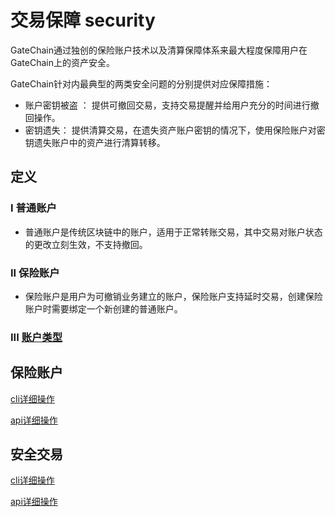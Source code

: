 # 交易保障 security

GateChain通过独创的保险账户技术以及清算保障体系来最大程度保障用户在GateChain上的资产安全。 

GateChain针对内最典型的两类安全问题的分别提供对应保障措施：

- 账户密钥被盗 ： 提供可撤回交易，支持交易提醒并给用户充分的时间进行撤回操作。
- 密钥遗失：	提供清算交易，在遗失资产账户密钥的情况下，使用保险账户对密钥遗失账户中的资产进行清算转移。

## 定义

### I 普通账户

- 普通账户是传统区块链中的账户，适用于正常转账交易，其中交易对账户状态的更改立刻生效，不支持撤回。

### II 保险账户

- 保险账户是用户为可撤销业务建立的账户，保险账户支持延时交易，创建保险账户时需要绑定一个新创建的普通账户。

### III [账户类型](./cli/account.md)

## 保险账户

[cli详细操作](./cli/vault-account.md)

[api详细操作](./API/vault-account.md)

## 安全交易

[cli详细操作](./cli/revocable-tx.md)

[api详细操作](./API/revocable-tx.md)